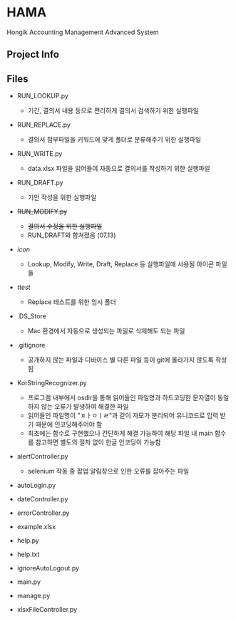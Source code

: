 # HAMA
Hongik Accounting Management Advanced System

## Project Info

## Files
* RUN_LOOKUP.py
  * 기간, 결의서 내용 등으로 편리하게 결의서 검색하기 위한 실행파일
  
* RUN_REPLACE.py
  * 결의서 첨부파일을 키워드에 맞게 폴더로 분류해주기 위한 실행파일
  
* RUN_WRITE.py
  * data.xlsx 파일을 읽어들여 자동으로 결의서를 작성하기 위한 실행파일
  
* RUN_DRAFT.py
  * 기안 작성을 위한 실행파일
  
 
* ~~RUN_MODIFY.py~~
  * ~~결의서 수정을 위한 실행파일~~
  * RUN_DRAFT와 합쳐졌음 (07.13)
  
* _icon_
  * Lookup, Modify, Write, Draft, Replace 등 실행파일에 사용될 아이콘 파일들
  
* _ttest_
  * Replace 테스트를 위한 임시 폴더
  
* .DS_Store
  * Mac 환경에서 자동으로 생성되는 파일로 삭제해도 되는 파일
  
* .gitignore
  * 공개하지 않는 파일과 디바이스 별 다른 파일 등이 git에 올라가지 않도록 작성됨
  
* KorStringRecognizer.py
  * 프로그램 내부에서 osdir을 통해 읽어들인 파일명과 하드코딩한 문자열이 동일하지 않는 오류가 발생하여 해결한 파일
  * 읽어들인 파일명이 "ㅍㅏㅇㅣㄹ"과 같이 자모가 분리되어 유니코드로 입력 받기 때문에 인코딩해주어야 함
  * 최초에는 함수로 구현했으나 간단하게 해결 가능하여 해당 파일 내 main 함수를 참고하면 별도의 절차 없이 한글 인코딩이 가능함
  
* alertController.py
  * selenium 작동 중 팝업 알림창으로 인한 오류를 잡아주는 파일

* autoLogin.py
* dateController.py
* errorController.py
* example.xlsx
* help.py
* help.txt
* ignoreAutoLogout.py
* main.py
* manage.py
* xlsxFileController.py
